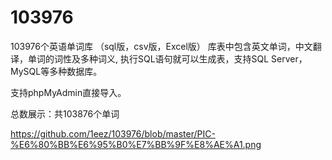 # 103976
103976个英语单词库
（sql版，csv版，Excel版）
库表中包含英文单词，中文翻译，单词的词性及多种词义,
执行SQL语句就可以生成表，支持SQL Server，MySQL等多种数据库。

支持phpMyAdmin直接导入。

总数展示：共103876个单词

https://github.com/1eez/103976/blob/master/PIC-%E6%80%BB%E6%95%B0%E7%BB%9F%E8%AE%A1.png

